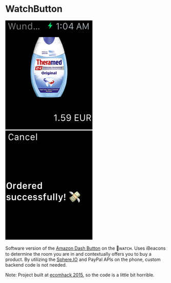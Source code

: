 # WatchButton

![](Screenshots/initial_screen.png)
![](Screenshots/order_successful.png)

Software version of the [Amazon Dash Button][2] on the ᴡᴀᴛᴄʜ. Uses iBeacons
to determine the room you are in and contextually offers you to buy a product.
By utilizing the [Sphere.IO][3] and PayPal APIs on the phone, custom backend
code is not needed.

Note: Project built at [ecomhack 2015][1], so the code is a little bit horrible.

[1]: http://www.ecomhack.io
[2]: https://www.amazon.com/oc/dash-button
[3]: http://www.commercetools.com/de/
